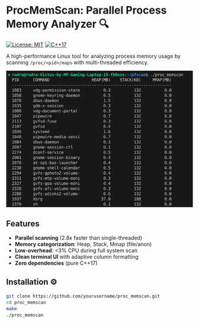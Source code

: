 # ProcMemScan: Parallel Process Memory Analyzer 🔍

[![License: MIT](https://img.shields.io/badge/License-MIT-blue.svg)](https://opensource.org/licenses/MIT)
[![C++17](https://img.shields.io/badge/C++-17-blue.svg)](https://en.cppreference.com/w/cpp/17)

A high-performance Linux tool for analyzing process memory usage by scanning `/proc/<pid>/maps` with multi-threaded efficiency.

![Sample Output](./assets/proc_scan.png) 

## Features 
- **Parallel scanning** (2.8x faster than single-threaded)
- **Memory categorization**: Heap, Stack, Mmap (file/anon)
- **Low-overhead**: <3% CPU during full system scan
- **Clean terminal UI** with adaptive column formatting
- **Zero dependencies** (pure C++17)

## Installation ⚙️
```bash
git clone https://github.com/yourusername/proc_memscan.git
cd proc_memscan
make
./proc_memscan
